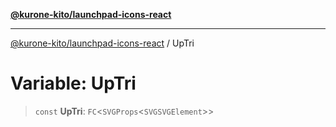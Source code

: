 [**@kurone-kito/launchpad-icons-react**](../README.md)

***

[@kurone-kito/launchpad-icons-react](../globals.md) / UpTri

# Variable: UpTri

> `const` **UpTri**: `FC`\<`SVGProps`\<`SVGSVGElement`\>\>
